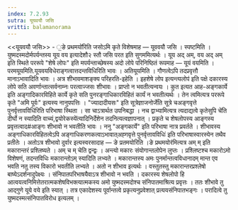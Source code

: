 ```yaml
---
index: 7.2.93
sutra: यूयवयौ जसि
vritti: balamanorama
---
```


<<यूयवयौ जसि>> - ॒ङे प्रथमयो॑रिति जसोऽमि कृते विशेषमाह — यूववयौ जसि । स्पष्टमिति । युष्मदस्मदोर्मपर्यन्तस्य यूय वय इत्यादेशौ२ स्तौ जसि परत इति सुगममित्यर्थः । यूय अद् अम्, वय अद् अम् इति स्थिते पररूपे "शेषे लोपः" इति मपर्यन्ताच्छेषस्य अदो लोपे परिनिष्ठितं रूपमाह — यूयं वयमिति । परमयूयमिति.यूयवयविधेराङ्गत्वात्तदन्तविधिरिति भावः । अतियूयमिति । गौणत्वेऽपि तदप्रवृत्तौ मानाऽभावादिति भावः । अत्र शीभावमाशङ्क्य परिहरति-इहेति । इहशेषे लोप इत्यन्त्यलोप॑ इति पक्षे दकारस्य लोपे सति अवर्णान्तात्सर्वनाम्नः परत्वाज्जसः शीभावः । प्राप्तो न भवतीत्यन्वयः । कुत इत्यत आह-अङ्गकार्ये इति अङ्गादिकारविहिते कार्ये कृते सति पुनरङ्गाधिकारविहितं कार्यं न भवतीत्यर्थः । तेन त्वमित्यत्र पररूपे कृते "अमि पूर्वः" इत्यस्य नानुपपत्तिः । "ज्यादादीयसः" इति सूत्रेज्ञाजनोर्जे॑ति सूत्रे चअङ्गवृत्ते पुनर्वृत्तावविधि॑रिति परिभाषा स्थिता । सा चाऽत्रार्थत उपनिबद्धा । नच द्वाभ्यामित्यत्र त्यदाद्यत्वे कृतेसुपि चे॑ति दीर्घो न स्यादिति वाच्यं,द्वयोरेकस्ये॑त्यादिनिर्देशेन तदनित्यत्वज्ञापनात् । प्रकृते च शेषलोपस्य आङ्गस्य प्रवृत्तत्वाद#आङ्गः शीभावो न भवतीति भावः । ननु "अङ्गकार्ये" इति परिभाषा नात्र प्रवर्तते । शीभावस्य अङ्गाधिकारविहितत्वेऽपि अङ्गाधिकरणकत्वाऽभावात्अह्गवृत्ते पुनर्वृत्तावविधिः॑ इति परिभाषास्वारस्येन तथैव प्रतीतेः । अतोऽत्र शीभावो दुर्वार इत्यस्वरसादाह — ङे प्रतमयोरिति ।ङे प्रथमयोर॑मित्यत्र अम् म् इति मकारान्तरं प्रश्लिष्यते । अम् च म् चेति द्वन्द्वः । अन्त्यो मकारः संयोगान्तलोपेन लुप्तः । प्रश्लिष्टश्च मकारोऽमो विशेषणं, तदन्तविधिः मकारान्तोऽम् स्यादिति लभ्यते । मकारान्तस्य अमः पुनर्मान्तत्वविधानादम् मान्त एव भवति नतु तस्य विकारो भवतीति लभ्यते । अतो न शीभाव इत्यर्थः । वस्तुतस्तु मकारान्तरप्रश्लेषो बाष्येऽदर्शनादुपेक्ष्यः । संनिपातपरिभाषयैवाऽत्र शीभावो न भवति । दकारस्य शेषलोपो हि आत्वयत्वनिमित्तेतरात्मकशेषविभक्त्यात्मकस्य अमो युष्मदस्मदोश्च संनिपातमाश्रित्य प्रवृत्तः । ततः शीभावे तु आद्गुणे यूये वये इति स्यात् । तत्र एकादेशस्य पूर्वान्तत्वे प्रकृत्यनुप्रवेशात् प्रत्ययसंनिपातभङ्गः । परादित्वे तु युष्मदस्मत्संनिपातविरोध इत्यलम् ।